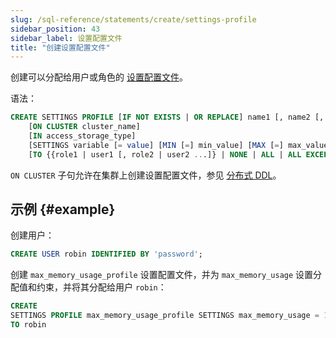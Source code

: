 ```yaml
---
slug: /sql-reference/statements/create/settings-profile
sidebar_position: 43
sidebar_label: 设置配置文件
title: "创建设置配置文件"
---
```


创建可以分配给用户或角色的 [设置配置文件](../../../guides/sre/user-management/index.md#settings-profiles-management)。

语法：

``` sql
CREATE SETTINGS PROFILE [IF NOT EXISTS | OR REPLACE] name1 [, name2 [,...]] 
    [ON CLUSTER cluster_name]
    [IN access_storage_type]
    [SETTINGS variable [= value] [MIN [=] min_value] [MAX [=] max_value] [CONST|READONLY|WRITABLE|CHANGEABLE_IN_READONLY] | INHERIT 'profile_name'] [,...]
    [TO {{role1 | user1 [, role2 | user2 ...]} | NONE | ALL | ALL EXCEPT {role1 | user1 [, role2 | user2 ...]}}]
```

`ON CLUSTER` 子句允许在集群上创建设置配置文件，参见 [分布式 DDL](../../../sql-reference/distributed-ddl.md)。

## 示例 {#example}

创建用户：
```sql
CREATE USER robin IDENTIFIED BY 'password';
```

创建 `max_memory_usage_profile` 设置配置文件，并为 `max_memory_usage` 设置分配值和约束，并将其分配给用户 `robin`：

``` sql
CREATE
SETTINGS PROFILE max_memory_usage_profile SETTINGS max_memory_usage = 100000001 MIN 90000000 MAX 110000000
TO robin
```
